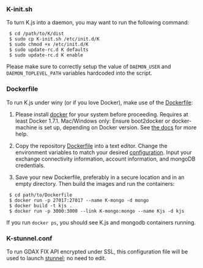 ### K-init.sh
To turn K.js into a daemon, you may want to run the following command:
```
 $ cd /path/to/K/dist
 $ sudo cp K-init.sh /etc/init.d/K
 $ sudo chmod +x /etc/init.d/K
 $ sudo update-rc.d K defaults
 $ sudo update-rc.d K enable
```
Please make sure to correctly setup the value of `DAEMON_USER` and `DAEMON_TOPLEVEL_PATH` variables hardcoded into the script.

### Dockerfile
To run K.js under winy (or if you love Docker), make use of the [Dockerfile](https://raw.githubusercontent.com/ctubio/Krypto-trading-bot/master/dist/Dockerfile):

1. Please install [docker](https://www.docker.com/) for your system before proceeding. Requires at least Docker 1.7.1. Mac/Windows only: Ensure boot2docker or docker-machine is set up, depending on Docker version. See [the docs](https://docs.docker.com/installation/mac/) for more help.

2. Copy the repository [Dockerfile](https://raw.githubusercontent.com/ctubio/Krypto-trading-bot/master/dist/Dockerfile) into a text editor. Change the environment variables to match your desired [configuration](https://github.com/ctubio/Krypto-trading-bot/tree/master/etc#configuration-options). Input your exchange connectivity information, account information, and mongoDB credentials.

3. Save your new Dockerfile, preferably in a secure location and in an empty directory. Then build the images and run the containers:
```
 $ cd path/to/Dockerfile
 $ docker run -p 27017:27017 --name K-mongo -d mongo
 $ docker build -t kjs .
 $ docker run -p 3000:3000 --link K-mongo:mongo --name Kjs -d kjs
```

If you run `docker ps`, you should see K.js and mongodb containers running.

### K-stunnel.conf
To run GDAX FIX API encrypted under SSL, this configuration file will be used to launch [stunnel](https://www.stunnel.org/index.html); no need to edit.